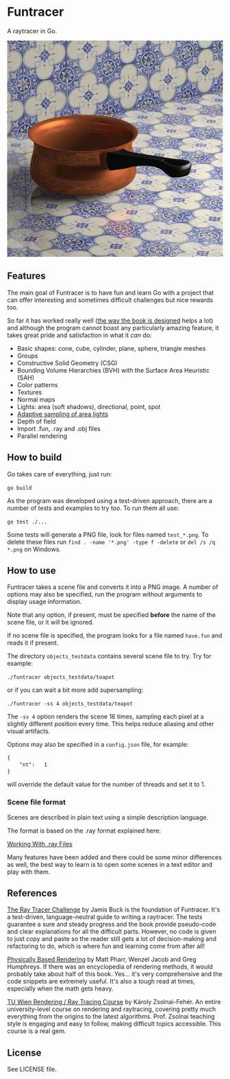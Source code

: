 # Funtracer

A raytracer in Go.

![A copper saucepan](https://raw.githubusercontent.com/ascottix/ascottix.github.io/master/funtracer/casserole.jpg)

## Features

The main goal of Funtracer is to have fun and learn Go with a project that can offer interesting and sometimes difficult challenges but nice rewards too.

So far it has worked really well ([the way the book is designed](#references) helps a lot) and although the program cannot boast any particularly amazing feature, it takes great pride and satisfaction in what it _can_ do:

- Basic shapes: cone, cube, cylinder, plane, sphere, triangle meshes
- Groups
- Constructive Solid Geometry (CSG)
- Bounding Volume Hierarchies (BVH) with the Surface Area Heuristic (SAH)
- Color patterns
- Textures
- Normal maps
- Lights: area (soft shadows), directional, point, spot
- [Adaptive sampling of area lights](https://ascottix.github.io/blog/aals/adaptive-area-light-sampling.html)
- Depth of field
- Import .fun, .ray and .obj files
- Parallel rendering

## How to build

Go takes care of everything, just run:

`go build`

As the program was developed using a test-driven approach, there are a number of tests and examples to try too. To run them all use:

`go test ./...`

Some tests will generate a PNG file, look for files named `test_*.png`. To delete these files run `find . -name '*.png' -type f -delete` or `del /s /q *.png` on Windows.

## How to use

Funtracer takes a scene file and converts it into a PNG image. A number of options may also be specified, run the program without arguments to display usage information.

Note that any option, if present, must be specified **before** the name of the scene file, or it will be ignored.

If no scene file is specified, the program looks for a file named `have.fun` and reads it if present.

The directory `objects_testdata` contains several scene file to try. Try for example:

`./funtracer objects_testdata/teapot`

or if you can wait a bit more add supersampling:

`./funtracer -ss 4 objects_testdata/teapot`

The `-ss 4` option renders the scene 16 times, sampling each pixel at a slightly different position every time. This helps reduce aliasing and other visual artifacts.

Options may also be specified in a `config.json` file, for example:

    {
        "nt":   1
    }

will override the default value for the number of threads and set it to 1.

### Scene file format

Scenes are described in plain text using a simple description language. 

The format is based on the .ray format explained here:

[Working With .ray Files](http://www.cs.cmu.edu/afs/cs.cmu.edu/academic/class/15864-s04/www/assignment4/format.html "Working With .ray Files")

Many features have been added and there could be some minor differences as well, the best way to learn is to open some scenes in a text editor and play with them.

## References

[The Ray Tracer Challenge](https://pragprog.com/book/jbtracer/the-ray-tracer-challenge "The Ray Tracer Challenge") by Jamis Buck is the foundation of Funtracer. It's a test-driven, language-neutral guide to writing a raytracer.
The tests guarantee a sure and steady progress and the book provide pseudo-code and clear explanations
for all the difficult parts. However, no code is given to just copy and paste so the reader still gets a lot of
decision-making and refactoring to do, which is where fun and learning come from after all!

[Physically Based Rendering](http://www.pbr-book.org/ "Physically Based Rendering") by Matt Pharr, Wenzel Jacob and Greg Humphreys. If there was an encyclopedia of rendering methods, it would probably take about half of this book. Yes... it's very comprehensive and the code snippets are extremely useful. 
It's also a tough read at times, especially when the math gets heavy.

[TU Wien Rendering / Ray Tracing Course](https://www.youtube.com/playlist?list=PLujxSBD-JXgnGmsn7gEyN28P1DnRZG7qi)
by Károly Zsolnai-Fehér.
An entire university-level course on rendering and raytracing, covering pretty much everything from the origins
to the latest algorithms. Prof. Zsolnai teaching style is engaging and easy to follow, making difficult topics
accessible. This course is a real gem.

## License

See LICENSE file.
